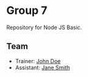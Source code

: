 # Group 7

Repository for Node JS Basic.

## Team

- Trainer: [John Doe](mailto:john.doe@example.com)
- Assistant: [Jane Smith](mailto:jane.smith@example.com)
